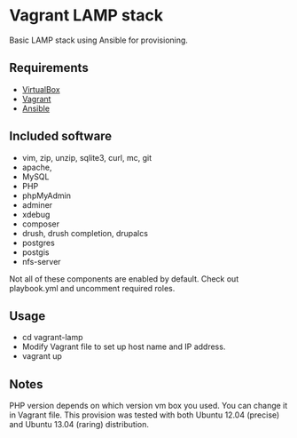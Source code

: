 # Vagrant LAMP stack
Basic LAMP stack using Ansible for provisioning.

## Requirements
* [VirtualBox](https://www.virtualbox.org)
* [Vagrant](http://vagrantup.com)
* [Ansible](http://www.ansible.com)

## Included software

* vim, zip, unzip, sqlite3, curl, mc, git
* apache,
* MySQL
* PHP
* phpMyAdmin
* adminer
* xdebug
* composer
* drush, drush completion, drupalcs
* postgres
* postgis
* nfs-server

Not all of these components are enabled by default. Check out playbook.yml and uncomment required roles.

## Usage
* cd vagrant-lamp
* Modify Vagrant file to set up host name and IP address.
* vagrant up

## Notes
PHP version depends on which version vm box you used. You can change it in Vagrant file. This provision was tested with both Ubuntu 12.04 (precise) and Ubuntu 13.04 (raring) distribution.

